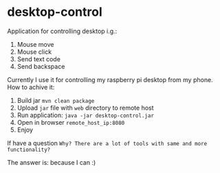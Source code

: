 # desktop-control
Application for controlling desktop i.g.:
1. Mouse move
1. Mouse click
1. Send text code
1. Send backspace

Currently I use it for controlling my raspberry pi desktop from my phone.
How to achive it:
1. Build jar `mvn clean package`
1. Upload `jar` file with `web` directory to remote host
1. Run application: `java -jar desktop-control.jar`
1. Open in browser `remote_host_ip:8080`
1. Enjoy


If have a question `Why? There are a lot of tools with same and more functionality?`

The answer is: because I can :)
